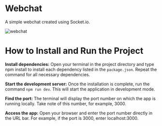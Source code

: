 # Webchat

A simple webchat created using Socket.io.

![webchat](https://github.com/user-attachments/assets/8db04cfc-984e-4c96-b920-9e7bdb41b19c)

# How to Install and Run the Project
**Install dependencies:** Open your terminal in the project directory and type npm install <dependency-name> to install each dependency listed in the `package.json`. Repeat the command for all necessary dependencies.

**Start the development server:** Once the installation is complete, run the command ````npm run dev````. This will start the application in development mode.

**Find the port:** The terminal will display the port number on which the app is running locally. Take note of this number, for example, 3000.

**Access the app:** Open your browser and enter the port number directly in the URL bar. For example, if the port is 3000, enter localhost:3000.

